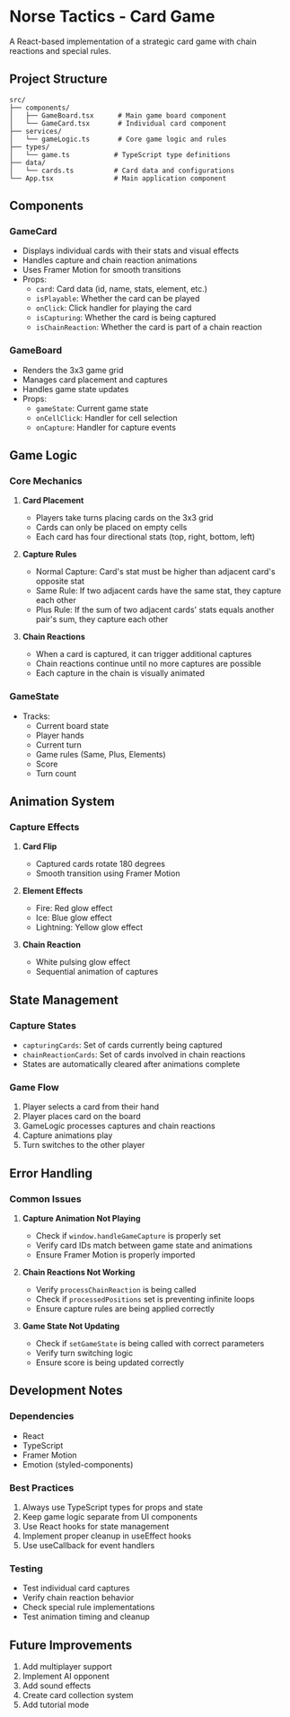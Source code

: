 # Norse Tactics - Card Game

A React-based implementation of a strategic card game with chain reactions and special rules.

## Project Structure

```
src/
├── components/
│   ├── GameBoard.tsx      # Main game board component
│   └── GameCard.tsx       # Individual card component
├── services/
│   └── gameLogic.ts       # Core game logic and rules
├── types/
│   └── game.ts           # TypeScript type definitions
├── data/
│   └── cards.ts          # Card data and configurations
└── App.tsx               # Main application component
```

## Components

### GameCard
- Displays individual cards with their stats and visual effects
- Handles capture and chain reaction animations
- Uses Framer Motion for smooth transitions
- Props:
  - `card`: Card data (id, name, stats, element, etc.)
  - `isPlayable`: Whether the card can be played
  - `onClick`: Click handler for playing the card
  - `isCapturing`: Whether the card is being captured
  - `isChainReaction`: Whether the card is part of a chain reaction

### GameBoard
- Renders the 3x3 game grid
- Manages card placement and captures
- Handles game state updates
- Props:
  - `gameState`: Current game state
  - `onCellClick`: Handler for cell selection
  - `onCapture`: Handler for capture events

## Game Logic

### Core Mechanics
1. **Card Placement**
   - Players take turns placing cards on the 3x3 grid
   - Cards can only be placed on empty cells
   - Each card has four directional stats (top, right, bottom, left)

2. **Capture Rules**
   - Normal Capture: Card's stat must be higher than adjacent card's opposite stat
   - Same Rule: If two adjacent cards have the same stat, they capture each other
   - Plus Rule: If the sum of two adjacent cards' stats equals another pair's sum, they capture each other

3. **Chain Reactions**
   - When a card is captured, it can trigger additional captures
   - Chain reactions continue until no more captures are possible
   - Each capture in the chain is visually animated

### GameState
- Tracks:
  - Current board state
  - Player hands
  - Current turn
  - Game rules (Same, Plus, Elements)
  - Score
  - Turn count

## Animation System

### Capture Effects
1. **Card Flip**
   - Captured cards rotate 180 degrees
   - Smooth transition using Framer Motion

2. **Element Effects**
   - Fire: Red glow effect
   - Ice: Blue glow effect
   - Lightning: Yellow glow effect

3. **Chain Reaction**
   - White pulsing glow effect
   - Sequential animation of captures

## State Management

### Capture States
- `capturingCards`: Set of cards currently being captured
- `chainReactionCards`: Set of cards involved in chain reactions
- States are automatically cleared after animations complete

### Game Flow
1. Player selects a card from their hand
2. Player places card on the board
3. GameLogic processes captures and chain reactions
4. Capture animations play
5. Turn switches to the other player

## Error Handling

### Common Issues
1. **Capture Animation Not Playing**
   - Check if `window.handleGameCapture` is properly set
   - Verify card IDs match between game state and animations
   - Ensure Framer Motion is properly imported

2. **Chain Reactions Not Working**
   - Verify `processChainReaction` is being called
   - Check if `processedPositions` set is preventing infinite loops
   - Ensure capture rules are being applied correctly

3. **Game State Not Updating**
   - Check if `setGameState` is being called with correct parameters
   - Verify turn switching logic
   - Ensure score is being updated correctly

## Development Notes

### Dependencies
- React
- TypeScript
- Framer Motion
- Emotion (styled-components)

### Best Practices
1. Always use TypeScript types for props and state
2. Keep game logic separate from UI components
3. Use React hooks for state management
4. Implement proper cleanup in useEffect hooks
5. Use useCallback for event handlers

### Testing
- Test individual card captures
- Verify chain reaction behavior
- Check special rule implementations
- Test animation timing and cleanup

## Future Improvements
1. Add multiplayer support
2. Implement AI opponent
3. Add sound effects
4. Create card collection system
5. Add tutorial mode 